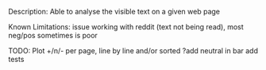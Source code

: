 
Description:
Able to analyse the visible text on a given web page



Known Limitations: issue working with reddit (text not being read), most neg/pos sometimes is poor

TODO: 
Plot +/n/- per page, line by line and/or sorted 
?add neutral in bar 
add tests